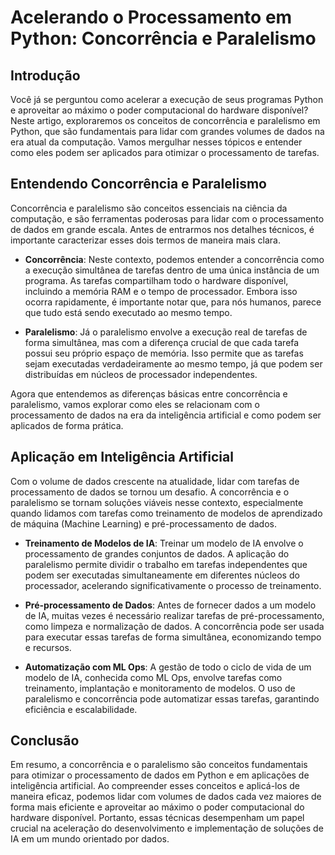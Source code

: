 
# Acelerando o Processamento em Python: Concorrência e Paralelismo

## Introdução

Você já se perguntou como acelerar a execução de seus programas Python e aproveitar ao máximo o poder computacional do hardware disponível? Neste artigo, exploraremos os conceitos de concorrência e paralelismo em Python, que são fundamentais para lidar com grandes volumes de dados na era atual da computação. Vamos mergulhar nesses tópicos e entender como eles podem ser aplicados para otimizar o processamento de tarefas.

## Entendendo Concorrência e Paralelismo

Concorrência e paralelismo são conceitos essenciais na ciência da computação, e são ferramentas poderosas para lidar com o processamento de dados em grande escala. Antes de entrarmos nos detalhes técnicos, é importante caracterizar esses dois termos de maneira mais clara.

-  **Concorrência**: Neste contexto, podemos entender a concorrência como a execução simultânea de tarefas dentro de uma única instância de um programa. As tarefas compartilham todo o hardware disponível, incluindo a memória RAM e o tempo de processador. Embora isso ocorra rapidamente, é importante notar que, para nós humanos, parece que tudo está sendo executado ao mesmo tempo.

-  **Paralelismo**: Já o paralelismo envolve a execução real de tarefas de forma simultânea, mas com a diferença crucial de que cada tarefa possui seu próprio espaço de memória. Isso permite que as tarefas sejam executadas verdadeiramente ao mesmo tempo, já que podem ser distribuídas em núcleos de processador independentes.

Agora que entendemos as diferenças básicas entre concorrência e paralelismo, vamos explorar como eles se relacionam com o processamento de dados na era da inteligência artificial e como podem ser aplicados de forma prática.

## Aplicação em Inteligência Artificial

Com o volume de dados crescente na atualidade, lidar com tarefas de processamento de dados se tornou um desafio. A concorrência e o paralelismo se tornam soluções viáveis nesse contexto, especialmente quando lidamos com tarefas como treinamento de modelos de aprendizado de máquina (Machine Learning) e pré-processamento de dados.

-  **Treinamento de Modelos de IA**: Treinar um modelo de IA envolve o processamento de grandes conjuntos de dados. A aplicação do paralelismo permite dividir o trabalho em tarefas independentes que podem ser executadas simultaneamente em diferentes núcleos do processador, acelerando significativamente o processo de treinamento.

-  **Pré-processamento de Dados**: Antes de fornecer dados a um modelo de IA, muitas vezes é necessário realizar tarefas de pré-processamento, como limpeza e normalização de dados. A concorrência pode ser usada para executar essas tarefas de forma simultânea, economizando tempo e recursos.

-  **Automatização com ML Ops**: A gestão de todo o ciclo de vida de um modelo de IA, conhecida como ML Ops, envolve tarefas como treinamento, implantação e monitoramento de modelos. O uso de paralelismo e concorrência pode automatizar essas tarefas, garantindo eficiência e escalabilidade.

## Conclusão

Em resumo, a concorrência e o paralelismo são conceitos fundamentais para otimizar o processamento de dados em Python e em aplicações de inteligência artificial. Ao compreender esses conceitos e aplicá-los de maneira eficaz, podemos lidar com volumes de dados cada vez maiores de forma mais eficiente e aproveitar ao máximo o poder computacional do hardware disponível. Portanto, essas técnicas desempenham um papel crucial na aceleração do desenvolvimento e implementação de soluções de IA em um mundo orientado por dados.
 


